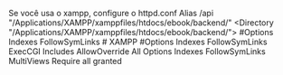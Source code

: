 Se você usa o xampp, configure o httpd.conf
Alias /api  "/Applications/XAMPP/xamppfiles/htdocs/ebook/backend/"
<Directory "/Applications/XAMPP/xamppfiles/htdocs/ebook/backend/">
    #Options Indexes FollowSymLinks
    # XAMPP
    #Options Indexes FollowSymLinks ExecCGI Includes
    AllowOverride All
    Options Indexes FollowSymLinks MultiViews
    Require all granted
</Directory>
